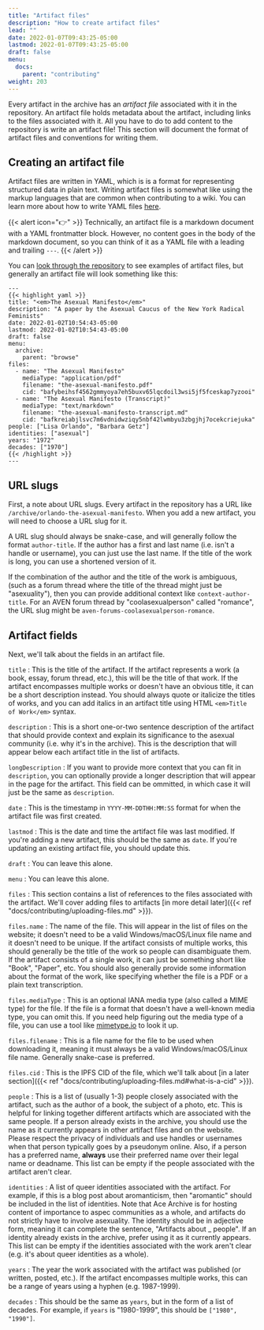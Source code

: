 ```yaml
---
title: "Artifact files"
description: "How to create artifact files"
lead: ""
date: 2022-01-07T09:43:25-05:00
lastmod: 2022-01-07T09:43:25-05:00
draft: false
menu:
  docs:
    parent: "contributing"
weight: 203
---
```


Every artifact in the archive has an *artifact file* associated with it in the
repository. An artifact file holds metadata about the artifact, including links
to the files associated with it. All you have to do to add content to the
repository is write an artifact file! This section will document the format of
artifact files and conventions for writing them.

## Creating an artifact file

Artifact files are written in YAML, which is is a format for representing
structured data in plain text. Writing artifact files is somewhat like using
the markup languages that are common when contributing to a wiki. You can learn
more about how to write YAML files
[here](https://www.cloudbees.com/blog/yaml-tutorial-everything-you-need-get-started).

{{< alert icon="👉" >}}
Technically, an artifact file is a markdown document with a YAML frontmatter
block. However, no content goes in the body of the markdown document, so you
can think of it as a YAML file with a leading and trailing `---`.
{{< /alert >}}

You can [look through the
repository](https://github.com/acearchive/acearchive.lgbt/tree/main/content/archive)
to see examples of artifact files, but generally an artifact file will look
something like this:

```
---
{{< highlight yaml >}}
title: "<em>The Asexual Manifesto</em>"
description: "A paper by the Asexual Caucus of the New York Radical Feminists"
date: 2022-01-02T10:54:43-05:00
lastmod: 2022-01-02T10:54:43-05:00
draft: false
menu:
  archive:
    parent: "browse"
files:
  - name: "The Asexual Manifesto"
    mediaType: "application/pdf"
    filename: "the-asexual-manifesto.pdf"
    cid: "bafybeihsf4562gmmyoya7eh5buxv65lqcdoil3wsi5jf5fceskap7yzooi"
  - name: "The Asexual Manifesto (Transcript)"
    mediaType: "text/markdown"
    filename: "the-asexual-manifesto-transcript.md"
    cid: "bafkreiabjlsvc7m6vdnidwziqy5nbf42lwmbyu3zbgjhj7ocekcriejuka"
people: ["Lisa Orlando", "Barbara Getz"]
identities: ["asexual"]
years: "1972"
decades: ["1970"]
{{< /highlight >}}
---
```

## URL slugs

First, a note about URL slugs. Every artifact in the repository has a URL like
`/archive/orlando-the-asexual-manifesto`. When you add a new artifact, you will
need to choose a URL slug for it.

A URL slug should always be snake-case, and will generally follow the format
`author-title`. If the author has a first and last name (i.e. isn't a handle or
username), you can just use the last name. If the title of the work is long,
you can use a shortened version of it.

If the combination of the author and the title of the work is ambiguous, (such
as a forum thread where the title of the thread might just be "asexuality"),
then you can provide additional context like `context-author-title`. For an
AVEN forum thread by "coolasexualperson" called "romance", the URL slug might
be `aven-forums-coolasexualperson-romance`.

## Artifact fields

Next, we'll talk about the fields in an artifact file.

`title`
: This is the title of the artifact. If the artifact represents a work (a book,
essay, forum thread, etc.), this will be the title of that work. If the
artifact encompasses multiple works or doesn't have an obvious title, it can be
a short description instead. You should always quote or italicize the titles of
works, and you can add italics in an artifact title using HTML `<em>Title of
Work</em>` syntax.

`description`
: This is a short one-or-two sentence description of the artifact that should
provide context and explain its significance to the asexual community (i.e. why
it's in the archive). This is the description that will appear below each
artifact title in the list of artifacts.

`longDescription`
: If you want to provide more context that you can fit in `description`, you
can optionally provide a longer description that will appear in the page for
the artifact. This field can be ommitted, in which case it will just be the
same as `description`.

`date`
: This is the timestamp in `YYYY-MM-DDTHH:MM:SS` format for when the artifact
file was first created.

`lastmod`
: This is the date and time the artifact file was last modified. If you're
adding a new artifact, this should be the same as `date`. If you're updating an
existing artifact file, you should update this.

`draft`
: You can leave this alone.

`menu`
: You can leave this alone.

`files`
: This section contains a list of references to the files associated with the
artifact. We'll cover adding files to artifacts [in more detail later]({{< ref
"docs/contributing/uploading-files.md" >}}).

`files.name`
: The name of the file. This will appear in the list of files on the website; it
doesn't need to be a valid Windows/macOS/Linux file name and it doesn't need to
be unique. If the artifact consists of multiple works, this should generally be
the title of the work so people can disambiguate them. If the artifact consists
of a single work, it can just be something short like "Book", "Paper", etc. You
should also generally provide some information about the format of the work,
like specifying whether the file is a PDF or a plain text transcription.

`files.mediaType`
: This is an optional IANA media type (also called a MIME type) for the file.
If the file is a format that doesn't have a well-known media type, you can omit
this. If you need help figuring out the media type of a file, you can use a
tool like [mimetype.io](https://mimetype.io/) to look it up.

`files.filename`
: This is a file name for the file to be used when downloading it, meaning it
must always be a valid Windows/macOS/Linux file name. Generally snake-case is
preferred.

`files.cid`
: This is the IPFS CID of the file, which we'll talk about [in a later
section]({{< ref "docs/contributing/uploading-files.md#what-is-a-cid" >}}).

`people`
: This is a list of (usually 1-3) people closely associated with the artifact,
such as the author of a book, the subject of a photo, etc. This is helpful for
linking together different artifacts which are associated with the same people.
If a person already exists in the archive, you should use the name as it
currently appears in other artifact files and on the website. Please respect
the privacy of individuals and use handles or usernames when that person
typically goes by a pseudonym online. Also, if a person has a preferred name,
**always** use their preferred name over their legal name or deadname. This
list can be empty if the people associated with the artifact aren't clear.

`identities`
: A list of queer identities associated with the artifact. For example, if this
is a blog post about aromanticism, then "aromantic" should be included in the
list of identities. Note that Ace Archive is for hosting content of importance
to aspec communities as a whole, and artifacts do not strictly have to involve
asexuality. The identity should be in adjective form, meaning it can complete
the sentence, "Artifacts about _ people". If an identity already exists in the
archive, prefer using it as it currently appears. This list can be empty if the
identities associated with the work aren't clear (e.g. it's about queer
identities as a whole).

`years`
: The year the work associated with the artifact was published (or written,
posted, etc.). If the artifact encompasses multiple works, this can be a range
of years using a hyphen (e.g. 1987-1999).

`decades`
: This should be the same as `years`, but in the form of a list of decades. For
example, if `years` is "1980-1999", this should be `["1980", "1990"]`.
